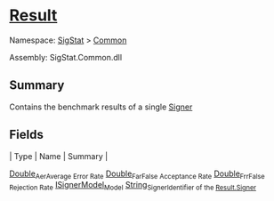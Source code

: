 # [Result](./Result.md)

Namespace: [SigStat]() > [Common](./README.md)

Assembly: SigStat.Common.dll

## Summary
Contains the benchmark results of a single [Signer](https://github.com/hargitomi97/sigstat/blob/master/docs/md/SigStat/Common/Signer.md)

## Fields

| Type | Name | Summary | 

[Double](https://docs.microsoft.com/en-us/dotnet/api/System.Double)<sub>Aer</sub><sub>Average Error Rate</sub>
[Double](https://docs.microsoft.com/en-us/dotnet/api/System.Double)<sub>Far</sub><sub>False Acceptance Rate</sub>
[Double](https://docs.microsoft.com/en-us/dotnet/api/System.Double)<sub>Frr</sub><sub>False Rejection Rate</sub>
[ISignerModel](./Pipeline/ISignerModel.md)<sub>Model</sub><sub></sub>
[String](https://docs.microsoft.com/en-us/dotnet/api/System.String)<sub>Signer</sub><sub>Identifier of the [Result.Signer](https://github.com/hargitomi97/sigstat/blob/master/docs/md/SigStat/Common/Result.md)</sub>


